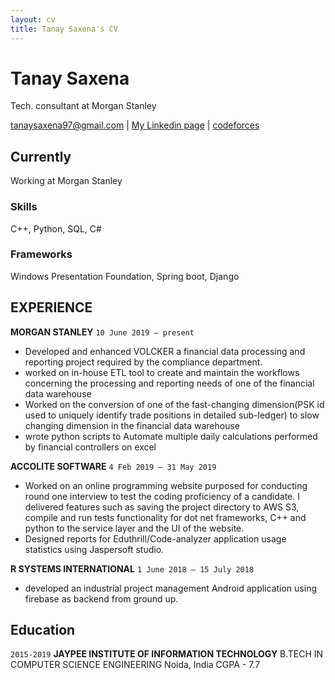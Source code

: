 ```yaml
---
layout: cv
title: Tanay Saxena's CV
---
```

# Tanay Saxena
Tech. consultant at Morgan Stanley

<div id="webaddress">
<a href="tanaysaxena97@gmail.com">tanaysaxena97@gmail.com</a>
| <a href="www.linkedin.com/in/tanay-saxena-2504">My Linkedin page</a>
| <a href="http://codeforces.com/profile/tysamurai">codeforces</a>
</div>


## Currently
Working at Morgan Stanley 

### Skills
C++, Python, SQL, C#

### Frameworks
Windows Presentation Foundation, Spring boot, Django

## EXPERIENCE

__MORGAN STANLEY__
`10 June 2019 – present`
- Developed and enhanced VOLCKER a financial data processing and reporting
project required by the compliance department.
- worked on in-house ETL tool to create and maintain the workflows concerning
the processing and reporting needs of one of the financial data warehouse
- Worked on the conversion of one of the fast-changing dimension(PSK id used
to uniquely identify trade positions in detailed sub-ledger) to slow changing
dimension in the financial data warehouse
- wrote python scripts to Automate multiple daily calculations performed by
financial controllers on excel

__ACCOLITE SOFTWARE__
`4 Feb 2019 – 31 May 2019`
- Worked on an online programming website purposed for conducting round one
interview to test the coding proficiency of a candidate. I delivered features such
as saving the project directory to AWS S3, compile and run tests functionality
for dot net frameworks, C++ and python to the service layer and the UI of the
website.
- Designed reports for Eduthrill/Code-analyzer application usage statistics using
Jaspersoft studio.

__R SYSTEMS INTERNATIONAL__
`1 June 2018 – 15 July 2018`
- developed an industrial project management Android application using firebase
as backend from ground up.

## Education

`2015-2019`
__JAYPEE INSTITUTE OF INFORMATION TECHNOLOGY__
B.TECH IN COMPUTER SCIENCE
ENGINEERING
Noida, India
CGPA - 7.7


<!-- ### Footer

Last updated: May 2013 -->
